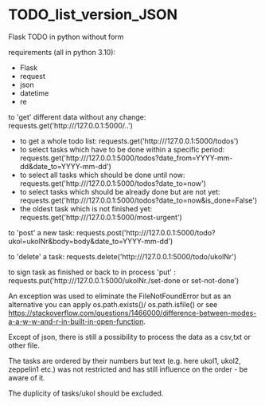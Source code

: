 # TODO_list_version_JSON
Flask TODO in python without form

requirements (all in python 3.10):
- Flask
- request
- json
- datetime
- re

to 'get' different data without any change: requests.get('http:///127.0.0.1:5000/..')
- to get a whole todo list: requests.get('http:///127.0.0.1:5000/todos')
- to select tasks which have to be done within a specific period: requests.get('http:///127.0.0.1:5000/todos?date_from=YYYY-mm-dd&date_to=YYYY-mm-dd')
- to select all tasks which should be done until now: requests.get('http:///127.0.0.1:5000/todos?date_to=now')
- to select tasks which should be already done but are not yet: requests.get('http:///127.0.0.1:5000/todos?date_to=now&is_done=False')
- the oldest task which is not finished yet: requests.get('http:///127.0.0.1:5000/most-urgent')

to 'post' a new task: requests.post('http:///127.0.0.1:5000/todo?ukol=ukolNr&body=body&date_to=YYYY-mm-dd')

to 'delete' a task: requests.delete('http:///127.0.0.1:5000/todo/ukolNr')

to sign task as finished or back to in process 'put' : requests.put('http:///127.0.0.1:5000/ukolNr./set-done or set-not-done')

An exception was used to eliminate the FileNotFoundError but as an alternative you can apply os.path.exists()/ os.path.isfile() or see https://stackoverflow.com/questions/1466000/difference-between-modes-a-a-w-w-and-r-in-built-in-open-function.

Except of json, there is still a possibility to process the data as a csv,txt or other file.

The tasks are ordered by their numbers but text (e.g. here ukol1, ukol2, zeppelin1 etc.) was not restricted and has still influence on the order - be aware of it.

The duplicity of tasks/ukol should be excluded.
